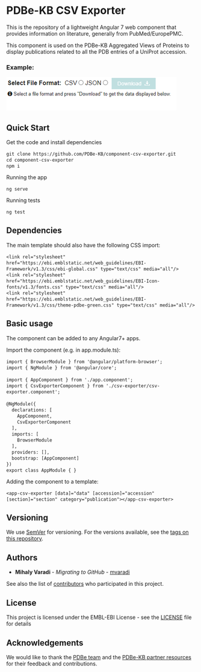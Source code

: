 PDBe-KB CSV Exporter
=

This is the repository of a lightweight Angular 7 web component that provides information on literature, generally from PubMed/EuropePMC.

This component is used on the PDBe-KB Aggregated Views of Proteins to display publications related to all the PDB entries of a UniProt accession.

### Example:

<img src="https://raw.githubusercontent.com/PDBe-KB/component-csv-exporter/main/pdbe-kb-csv-exporter.png">

## Quick Start

Get the code and install dependencies
```
git clone https://github.com/PDBe-KB/component-csv-exporter.git
cd component-csv-exporter
npm i
```

Running the app
```
ng serve
```

Running tests
```
ng test
```

## Dependencies

The main template should also have the following CSS import:
```angular2html
<link rel="stylesheet" href="https://ebi.emblstatic.net/web_guidelines/EBI-Framework/v1.3/css/ebi-global.css" type="text/css" media="all"/>
<link rel="stylesheet" href="https://ebi.emblstatic.net/web_guidelines/EBI-Icon-fonts/v1.3/fonts.css" type="text/css" media="all"/>
<link rel="stylesheet" href="https://ebi.emblstatic.net/web_guidelines/EBI-Framework/v1.3/css/theme-pdbe-green.css" type="text/css" media="all"/>
```

## Basic usage

The component can be added to any Angular7+ apps.

Import the component (e.g. in app.module.ts):
```
import { BrowserModule } from '@angular/platform-browser';
import { NgModule } from '@angular/core';

import { AppComponent } from './app.component';
import { CsvExporterComponent } from './csv-exporter/csv-exporter.component';

@NgModule({
  declarations: [
    AppComponent,
    CsvExporterComponent
  ],
  imports: [
    BrowserModule
  ],
  providers: [],
  bootstrap: [AppComponent]
})
export class AppModule { }
```

Adding the component to a template:
```angular2html
<app-csv-exporter [data]="data" [accession]="accession" [section]="section" category="publication"></app-csv-exporter>
```

## Versioning

We use [SemVer](http://semver.org/) for versioning. For the versions available, see the [tags on this repository](https://github.com/PDBe-KB/component-csv-exporter/tags).

## Authors

* **Mihaly Varadi** - *Migrating to GitHub* - [mvaradi](https://github.com/mvaradi)

See also the list of [contributors](https://github.com/PDBe-KB/component-csv-exporter/contributors) who participated in this project.

## License

This project is licensed under the EMBL-EBI License - see the [LICENSE](LICENSE) file for details

## Acknowledgements

We would like to thank the [PDBe team](https://www.pdbe.org) and the [PDBe-KB partner resources](https://github.com/PDBe-KB/pdbe-kb-manual/wiki/PDBe-KB-Annotations) for their feedback and contributions.
